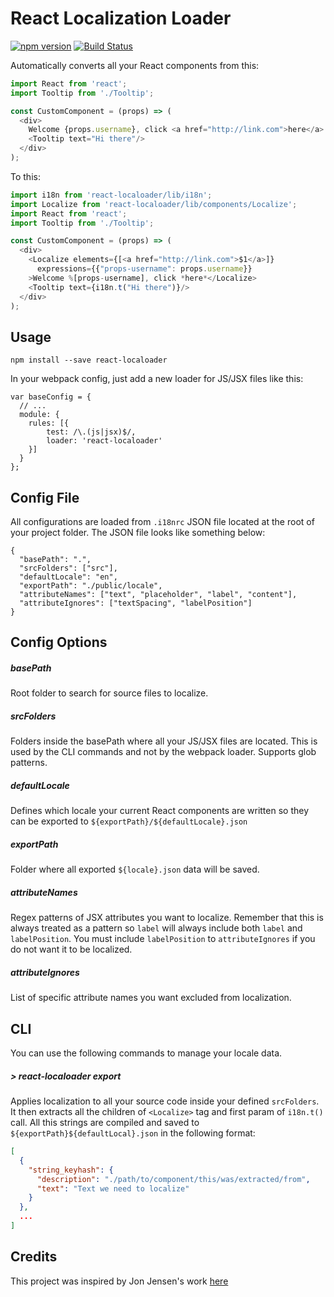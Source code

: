 # React Localization Loader

[![npm version](https://badge.fury.io/js/react-localoader.svg)](https://badge.fury.io/js/react-localoader) [![Build Status](https://travis-ci.org/montzkie18/react-localoader.svg?branch=master)](https://travis-ci.org/montzkie18/react-localoader)

Automatically converts all your React components from this:
```javascript
import React from 'react';
import Tooltip from './Tooltip';

const CustomComponent = (props) => (
  <div>
    Welcome {props.username}, click <a href="http://link.com">here</a>
    <Tooltip text="Hi there"/>
  </div>
);
```

To this:
```javascript
import i18n from 'react-localoader/lib/i18n';
import Localize from 'react-localoader/lib/components/Localize';
import React from 'react';
import Tooltip from './Tooltip';

const CustomComponent = (props) => (
  <div>
    <Localize elements={[<a href="http://link.com">$1</a>]}
      expressions={{"props-username": props.username}}
    >Welcome %[props-username], click *here*</Localize> 
    <Tooltip text={i18n.t("Hi there")}/>
  </div>
);
```

## Usage

```
npm install --save react-localoader
```

In your webpack config, just add a new loader for JS/JSX files like this:
```
var baseConfig = {
  // ...
  module: {
    rules: [{
        test: /\.(js|jsx)$/,
        loader: 'react-localoader'
    }]
  }
};
```

## Config File

All configurations are loaded from `.i18nrc` JSON file located at the root of your project folder. The JSON file looks like something below:

```
{
  "basePath": ".",
  "srcFolders": ["src"],
  "defaultLocale": "en",
  "exportPath": "./public/locale",
  "attributeNames": ["text", "placeholder", "label", "content"],
  "attributeIgnores": ["textSpacing", "labelPosition"]
}
```

## Config Options
##### basePath
Root folder to search for source files to localize.

##### srcFolders
Folders inside the basePath where all your JS/JSX files are located. This is used by the CLI commands and not by the webpack loader. Supports glob patterns.

##### defaultLocale
Defines which locale your current React components are written so they can be exported to `${exportPath}/${defaultLocale}.json`

##### exportPath
Folder where all exported `${locale}.json` data will be saved.

##### attributeNames
Regex patterns of JSX attributes you want to localize. Remember that this is always treated as a pattern so `label` will always include both `label` and `labelPosition`. You must include `labelPosition` to `attributeIgnores` if you do not want it to be localized.

##### attributeIgnores
List of specific attribute names you want excluded from localization.

## CLI

You can use the following commands to manage your locale data.

##### > react-localoader export

Applies localization to all your source code inside your defined `srcFolders`. It then extracts all the children of `<Localize>` tag and first param of `i18n.t()` call. All this strings are compiled and saved to `${exportPath}${defaultLocal}.json` in the following format:
```json
[
  {
    "string_keyhash": {
      "description": "./path/to/component/this/was/extracted/from",
      "text": "Text we need to localize"
    }
  },
  ...
]
```

## Credits

This project was inspired by Jon Jensen's work [here](https://github.com/jenseng/react-i18nliner)
